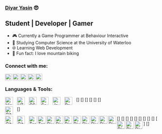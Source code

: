 ### [Diyar Yasin][website] :sunglasses: 

## Student | Developer | Gamer
- :video_game: Currently a Game Programmer at Behaviour Interactive 
- :book: Studying Computer Science at the University of Waterloo
- :globe_with_meridians: Learning Web Development 
- :mountain_bicyclist: Fun fact: I love mountain biking

### Connect with me:

[<img align="left" alt="Diyar | Website" width="22px" src="https://cdn.jsdelivr.net/npm/simple-icons@3/icons/linkedin.svg"/>][website]
[<img align="left" alt="Diyar | LinkedIn" width="22px" src="https://cdn.jsdelivr.net/npm/simple-icons@3/icons/linkedin.svg"/>][linkedin]
[<img align="left" alt="Diyar | Youtube" width="22px" src="https://cdn.jsdelivr.net/npm/simple-icons@3.13.0/icons/youtube.svg"/>][youtube]
[<img align="left" alt="Diyar | Twitch" width="22px" src="https://cdn.jsdelivr.net/npm/simple-icons@3.13.0/icons/twitch.svg"/>][twitch]
[<img align="left" alt="Diyar | Twitter" width="22px" src="https://cdn.jsdelivr.net/npm/simple-icons@3.13.0/icons/twitter.svg"/>][twitter]

<br />

### Languages & Tools:



[<img align="left" alt="Visual Studio Code" width="26px" src="https://cdn.jsdelivr.net/gh/devicons/devicon/icons/vscode/vscode-original.svg" style="padding-right:10px;" />]
[<img align="left" alt="HTML5" width="26px" src="https://cdn.jsdelivr.net/gh/devicons/devicon/icons/html5/html5-original.svg" style="padding-right:10px;" />]
[<img align="left" alt="CSS3" width="26px" src="https://cdn.jsdelivr.net/gh/devicons/devicon/icons/css3/css3-original.svg" style="padding-right:10px;" />]
[<img align="left" alt="Sass" width="26px" src="https://cdn.jsdelivr.net/gh/devicons/devicon/icons/sass/sass-original.svg" style="padding-right:10px;" />]
[<img align="left" alt="JavaScript" width="26px" src="https://cdn.jsdelivr.net/gh/devicons/devicon/icons/javascript/javascript-original.svg" style="padding-right:10px;" />]
[<img align="left" alt="React" width="26px" src="https://cdn.jsdelivr.net/gh/devicons/devicon/icons/react/react-original.svg" style="padding-right:10px;" />]

[<img align="left" alt="Git" width="26px" src="https://cdn.jsdelivr.net/gh/devicons/devicon/icons/git/git-original.svg" style="padding-right:10px;" />]

[<img align="left" alt="GitHub" width="26px" src="https://user-images.githubusercontent.com/3369400/139447912-e0f43f33-6d9f-45f8-be46-2df5bbc91289.png" style="padding-right:10px;" />](https://www.youtube.com/playlist?list=PLkwxH9e_vrAJ0WbEsFA9W3I1W-g_BTsbt#gh-dark-mode-only)
[<img align="left" alt="GitHub" width="26px" src="https://user-images.githubusercontent.com/3369400/139448065-39a229ba-4b06-434b-bc67-616e2ed80c8f.png" style="padding-right:10px;" />](https://www.youtube.com/playlist?list=PLkwxH9e_vrAJ0WbEsFA9W3I1W-g_BTsbt#gh-light-mode-only)

[<img align="left" alt="Terminal" width="26px" src="./img/terminal-light.svg" />](https://www.youtube.com/playlist?list=PLkwxH9e_vrAJ0WbEsFA9W3I1W-g_BTsbt#gh-light-mode-only)
[<img align="left" alt="Terminal" width="26px" src="./img/terminal-dark.svg" />](https://www.youtube.com/playlist?list=PLkwxH9e_vrAJ0WbEsFA9W3I1W-g_BTsbt#gh-dark-mode-only)

[<img align="left" alt="Diyar | VisualStudioCode" width="26px" src="https://cdn.jsdelivr.net/npm/simple-icons@3.13.0/icons/visualstudiocode.svg"/>]
[<img align="left" alt="Diyar | React" width="26px" color="white" src="https://cdn.jsdelivr.net/npm/simple-icons@3.13.0/icons/react.svg"/>]
[<img align="left" alt="Diyar | Javascript" width="26px" src="https://cdn.jsdelivr.net/npm/simple-icons@3.13.0/icons/javascript.svg"/>]
[<img align="left" alt="Diyar | HTML5" width="26px" src="https://cdn.jsdelivr.net/npm/simple-icons@3.13.0/icons/html5.svg"/>]
[<img align="left" alt="Diyar | CSS3" width="26px" src="https://cdn.jsdelivr.net/npm/simple-icons@3.13.0/icons/css3.svg"/>]
[<img align="left" alt="Diyar | C++" width="26px" src="https://cdn.jsdelivr.net/npm/simple-icons@3.13.0/icons/cplusplus.svg"/>]
[<img align="left" alt="Diyar | UnrealEngine" width="26px" src="https://cdn.jsdelivr.net/npm/simple-icons@3.13.0/icons/unrealengine.svg"/>]
[<img align="left" alt="Diyar | Unity" width="26px" src="https://cdn.jsdelivr.net/npm/simple-icons@3.13.0/icons/unity.svg"/>]
[<img align="left" alt="Diyar | Unity" width="26px" src="https://cdn.jsdelivr.net/npm/simple-icons@3.13.0/icons/unity.svg"/>]
[<img align="left" alt="Diyar | CSharp" width="26px" src="https://cdn.jsdelivr.net/npm/simple-icons@3.13.0/icons/csharp.svg"/>]
[<img align="left" alt="Diyar | Github" width="26px" src="https://cdn.jsdelivr.net/npm/simple-icons@3.13.0/icons/github.svg"/>]

<br />
<br />

[website]: https://diyar-yasin.github.io/BookReviewWebsite/
[linkedin]: https://www.linkedin.com/in/diyar-yasin-6a7150188/
[youtube]: https://www.youtube.com/channel/UCAXJCoRMfEg0uE_Pi9ni8Kg
[twitch]: https://www.twitch.tv/commondiyar
[twitter]: https://twitter.com/Diyar14424117